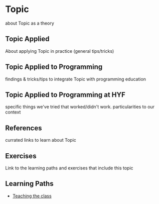 # Topic

about Topic as a theory

## Topic Applied

About applying Topic in practice (general tips/tricks)

## Topic Applied to Programming

findings & tricks/tips to integrate Topic with programming education

## Topic Applied to Programming at HYF

specific things we've tried that worked/didn't work. particularities to our context

## References

currated links to learn about Topic

## Exercises

Link to the learning paths and exercises that include this topic


## Learning Paths

- [Teaching the class](../learning-paths/teaching-the-class.md)
